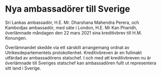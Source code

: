 # Nya ambassadörer till Sverige

Sri Lankas ambassadör, H.E. Mr. Dharshana Mahendra Perera, och Kambodjas ambassadör, med säte i London, H.E. Mr Kan Pharidh, överlämnade måndagen den 22 mars 2021 sina kreditivbrev till H.M. Konungen.

Överlämnandet skedde via ett särskilt arrangemang ordnat av Utrikesdepartementets protokollenhet. Kreditivbreven är en fullmakt utfärdad av ambassadörens statschef. I och med att kreditivbreven nu är överlämnade till Sveriges statschef kan ambassadören fullt ut representera sitt land i Sverige.
